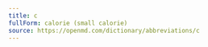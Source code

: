 ```yaml
---
title: c
fullForm: calorie (small calorie)
source: https://openmd.com/dictionary/abbreviations/c
---
```

